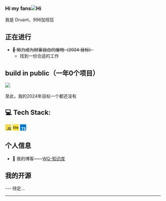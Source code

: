 ### Hi my fans<img src='https://wqknowledge.oss-cn-shenzhen.aliyuncs.com/Hi.gif' alt='Hi' width="24"/>
我是 Druant，996加班狂

## 正在进行
- ~~🍉 努力成为财富自由的废物（2024 目标）~~
  - 找到一份合适的工作

## build in public（一年0个项目）
<code><img src="https://oss-cwq.oss-rg-china-mainland.aliyuncs.com/wqknowledge/wqlogo.png"></code>

至此，我的2024年目标一个都还没有

## 💻 Tech Stack:

<code><img height="20" src="https://raw.githubusercontent.com/github/explore/80688e429a7d4ef2fca1e82350fe8e3517d3494d/topics/javascript/javascript.png"></code>
<code><img height="20" src="https://raw.githubusercontent.com/github/explore/80688e429a7d4ef2fca1e82350fe8e3517d3494d/topics/es6/es6.png"></code>
<code><img height="20" src="https://raw.githubusercontent.com/github/explore/80688e429a7d4ef2fca1e82350fe8e3517d3494d/topics/typescript/typescript.png"></code>

## 个人信息
- 📖 我的博客——[WQ-知识库](https://www.wqknowledge.top/)

## 我的开源
--- 待定...

--------------------------------------------------------------

